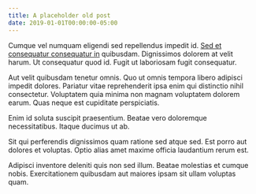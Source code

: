 ```yaml
---
title: A placeholder old post
date: 2019-01-01T00:00:00-05:00
---
```


Cumque vel numquam eligendi sed repellendus impedit id. [Sed et consequatur consequatur in](/) quibusdam. Dignissimos dolorem at velit harum. Ut consequatur quod id. Fugit ut laboriosam fugit consequatur.

Aut velit quibusdam tenetur omnis. Quo ut omnis tempora libero adipisci impedit dolores. Pariatur vitae reprehenderit ipsa enim qui distinctio nihil consectetur. Voluptatem quia minima non magnam voluptatem dolorem earum. Quas neque est cupiditate perspiciatis.

Enim id soluta suscipit praesentium. Beatae vero doloremque necessitatibus. Itaque ducimus ut ab.

Sit qui perferendis dignissimos quam ratione sed atque sed. Est porro aut dolores et voluptas. Optio alias amet maxime officia laudantium rerum est.

Adipisci inventore deleniti quis non sed illum. Beatae molestias et cumque nobis. Exercitationem quibusdam aut maiores ipsam sit ullam voluptas quam.
